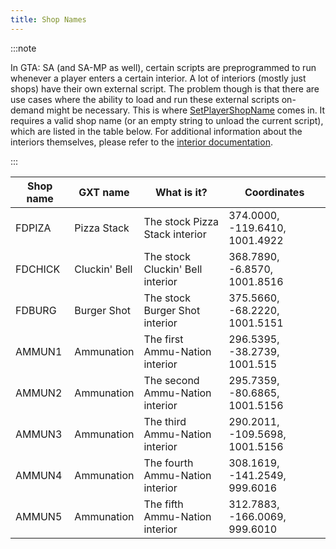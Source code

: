 ```yaml
---
title: Shop Names
---
```


:::note

In GTA: SA (and SA-MP as well), certain scripts are preprogrammed to run whenever a player enters a certain interior. A lot of interiors (mostly just shops) have their own external script. The problem though is that there are use cases where the ability to load and run these external scripts on-demand might be necessary. This is where [SetPlayerShopName](../functions/SetPlayerShopName) comes in. It requires a valid shop name (or an empty string to unload the current script), which are listed in the table below. For additional information about the interiors themselves, please refer to the [interior documentation](../resources/interiorids).

:::

| Shop name | GXT name          | What is it?                      | Coordinates                    |
| --------- | ----------------- | -------------------------------- | ------------------------------ |
| FDPIZA    | Pizza Stack       | The stock Pizza Stack interior   | 374.0000, -119.6410, 1001.4922 |
| FDCHICK   | Cluckin' Bell     | The stock Cluckin' Bell interior | 368.7890, -6.8570, 1001.8516   |
| FDBURG    | Burger Shot       | The stock Burger Shot interior   | 375.5660, -68.2220, 1001.5151  |
| AMMUN1    | Ammunation        | The first Ammu-Nation interior   | 296.5395, -38.2739, 1001.515   |
| AMMUN2    | Ammunation        | The second Ammu-Nation interior  | 295.7359, -80.6865, 1001.5156  |
| AMMUN3    | Ammunation        | The third Ammu-Nation interior   | 290.2011, -109.5698, 1001.5156 |
| AMMUN4    | Ammunation        | The fourth Ammu-Nation interior  | 308.1619, -141.2549, 999.6016  |
| AMMUN5    | Ammunation        | The fifth Ammu-Nation interior   | 312.7883, -166.0069, 999.6010  |

